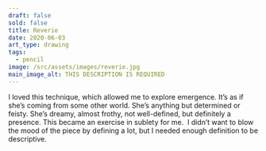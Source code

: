 ```yaml
---
draft: false
sold: false
title: Reverie
date: 2020-06-03
art_type: drawing
tags:
  - pencil
image: /src/assets/images/reverie.jpg
main_image_alt: THIS DESCRIPTION IS REQUIRED
---
```

I loved this technique, which allowed me to explore emergence. It’s as if she’s coming from some other world. She’s anything but determined or feisty. She’s dreamy, almost frothy, not well-defined, but definitely a presence. This became an exercise in sublety for me.  I didn’t want to blow the mood of the piece by defining a lot, but I needed enough definition to be descriptive.
